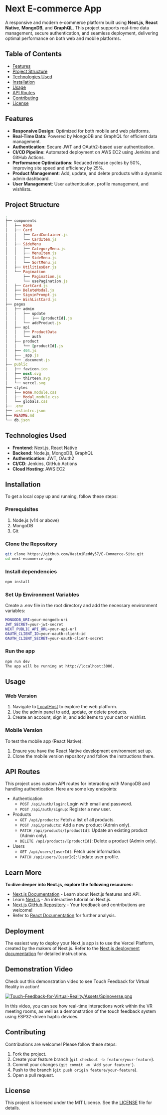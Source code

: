 # Next E-commerce App

A responsive and modern e-commerce platform built using **Next.js**, **React Native**, **MongoDB**, and **GraphQL**. This project supports real-time data management, secure authentication, and seamless deployment, delivering optimal performance on both web and mobile platforms.

## Table of Contents

- [Features](#features)
- [Project Structure](#project-structure)
- [Technologies Used](#technologies-used)
- [Installation](#installation)
- [Usage](#usage)
- [API Routes](#api-routes)
- [Contributing](#contributing)
- [License](#license)

## Features

- **Responsive Design**: Optimized for both mobile and web platforms.
- **Real-Time Data**: Powered by MongoDB and GraphQL for efficient data management.
- **Authentication**: Secure JWT and OAuth2-based user authentication.
- **CI/CD Pipeline**: Automated deployment on AWS EC2 using Jenkins and GitHub Actions.
- **Performance Optimizations**: Reduced release cycles by 50%, improving site speed and efficiency by 25%.
- **Product Management**: Add, update, and delete products with a dynamic admin dashboard.
- **User Management**: User authentication, profile management, and wishlists.

## Project Structure

```ruby
.
├── components
│   ├── Home
│   ├── Card
│   │   ├── CardContainer.js
│   │   └── CardItem.js
│   ├── SideMenu
│   │   ├── CategoryMenu.js
│   │   ├── MenuItem.js
│   │   ├── SideMenu.js
│   │   └── SortMenu.js
│   ├── UtilitiesBar.js
│   └── Pagination
│       ├── Pagination.js
│       └── usePagination.js
│   ├── CartCard.js
│   ├── DeleteModal.js
│   ├── SigninPrompt.js
│   └── WishListCard.js
├── pages
│   ├── admin
│   │   ├── update
│   │   │   ├── [productId].js
│   │   └── addProduct.js
│   ├── api
│   │   ├── ProductData
│   │   └── auth
│   ├── product
│   │   └── [productId].js
│   ├── 404.js
│   ├── _app.js
│   └── _document.js
├── public
│   ├── favicon.ico
│   ├── next.svg
│   ├── thirteen.svg
│   └── vercel.svg
├── styles
│   ├── Home.module.css
│   ├── Modal.module.css
│   └── globals.css
├── .env
├── .eslintrc.json
├── README.md
└── db.json
```
## Technologies Used
- **Frontend**: Next.js, React Native
- **Backend**: Node.js, MongoDB, GraphQL
- **Authentication**: JWT, OAuth2
- **CI/CD**: Jenkins, GitHub Actions
- **Cloud Hosting**: AWS EC2

## Installation
To get a local copy up and running, follow these steps:

### Prerequisites
1. Node.js (v14 or above)
2. MongoDB
3. Git

### Clone the Repository
```bash
git clone https://github.com/HasiniReddy57/E-Commerce-Site.git
cd next-ecommerce-app
```
### Install dependencies
```bash
npm install
```
### Set Up Environment Variables
Create a .env file in the root directory and add the necessary environment variables:
```bash
MONGODB_URI=your-mongodb-uri
JWT_SECRET=your-jwt-secret
NEXT_PUBLIC_API_URL=your-api-url
OAUTH_CLIENT_ID=your-oauth-client-id
OAUTH_CLIENT_SECRET=your-oauth-client-secret
```
### Run the app
```bash
npm run dev
The app will be running at http://localhost:3000.
```
## Usage
### Web Version
1. Navigate to [LocalHost](http://localhost:3000) to explore the web platform.
2. Use the admin panel to add, update, or delete products.
3. Create an account, sign in, and add items to your cart or wishlist.
### Mobile Version
To test the mobile app (React Native):
1. Ensure you have the React Native development environment set up.
2. Clone the mobile version repository and follow the instructions there.
   
## API Routes
This project uses custom API routes for interacting with MongoDB and handling authentication. Here are some key endpoints:

- Authentication
  - `POST /api/auth/login`: Login with email and password.
  - `POST /api/auth/signup`: Register a new user.
- Products
  - `GET /api/products`: Fetch a list of all products.
  - `POST /api/products`: Add a new product (Admin only).
  - `PATCH /api/products/[productId]`: Update an existing product (Admin only).
  - `DELETE /api/products/[productId]`: Delete a product (Admin only).
- Users
  - `GET /api/users/[userId]`: Fetch user information.
  - `PATCH /api/users/[userId]`: Update user profile.

## Learn More
**To dive deeper into Next.js, explore the following resources:**

- [Next.js Documentation](https://nextjs.org/docs) - Learn about Next.js features and API.
- Learn [Next.js](https://nextjs.org) - An interactive tutorial on Next.js.
- [Next.js GitHub Repository](https://github.com/vercel/next.js) - Your feedback and contributions are welcome!
- Refer to [React Documentation](https://reactjs.org/docs/getting-started.html) for further analysis.

## Deployment
The easiest way to deploy your Next.js app is to use the Vercel Platform, created by the makers of Next.js. Refer to the [Next.js deployment documentation](https://nextjs.org/docs/pages/building-your-application/deploying) for detailed instructions.

## Demonstration Video
Check out this demonstration video to see Touch Feedback for Virtual Reality in action!

[![Touch-Feedback-for-Virtual-Reality/Assets/Spinoverse.png](https://github.com/HasiniReddy57/Touch-Feedback-for-Virtual-Reality/blob/main/Assets/Spinoverse.png)](https://drive.google.com/file/d/1NQIL3MsY1MfwYd5NgHR7iM7MOYJ7xqmY/view)

In this video, you can see how real-time interactions work within the VR meeting rooms, as well as a demonstration of the touch feedback system using ESP32-driven haptic devices.

## Contributing
Contributions are welcome! Please follow these steps:

1. Fork the project.
2. Create your feature branch (`git checkout -b feature/your-feature`).
3. Commit your changes (`git commit -m 'Add your feature'`).
4. Push to the branch (`git push origin feature/your-feature`).
5. Open a pull request.

## License
This project is licensed under the MIT License. See the [LICENSE]() file for details.

